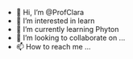 - 👋 Hi, I’m @ProfClara
- 👀 I’m interested in learn 
- 🌱 I’m currently learning Phyton
- 💞️ I’m looking to collaborate on ...
- 📫 How to reach me ...

<!---
ProfClara/ProfClara is a ✨ special ✨ repository because its `README.md` (this file) appears on your GitHub profile.
You can click the Preview link to take a look at your changes.
--->
